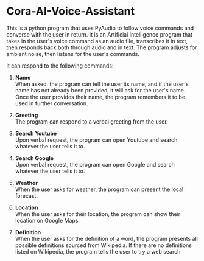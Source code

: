 # Cora-AI-Voice-Assistant
This is a python program that uses PyAudio to follow voice commands and converse with the user in return. It is an Artificial Intelligence program that takes in the user's voice command as an audio file, transcribes it in text, then responds back both through audio and in text. The program adjusts for ambient noise, then listens for the user's commands. 

It can respond to the following commands: 

1. **Name**\
   When asked, the program can tell the user its name, and if the user's name has not already been provided, it will ask for the user's name. Once the user provides    their name, the program remembers it to be used in further conversation.
  
2. **Greeting**\
   The program can respond to a verbal greeting from the user.
  
3. **Search Youtube**\
   Upon verbal request, the program can open Youtube and search whatever the user tells it to.
  
4. **Search Google**\
   Upon verbal request, the program can open Google and search whatever the user tells it to.
   
5. **Weather**\
   When the user asks for weather, the program can present the local forecast.
   
6. **Location**\
   When the user asks for their location, the program can show their location on Google Maps.
   
7. **Definition**\
   When the user asks for the definition of a word, the program presents all possible definitions sourced from Wikipedia. If there are no definitions listed on          Wikipedia, the program tells the user to try a web search.
   
8. **Time**\
   Upon verbal request, the program can tell the user the current local time.
   
9. **Calculator**\
   Upon verbal request of any mathematical operation (plus, minus, multiply, divide, power), the program performs the requested operation(s) and says the answer.
   
10. **Screenshot**\
    Upon verbal request, the program takes a scrrenshot of the current screen and saves it as a png.
    
11. **Play Music**\
    Upon verbal request, the program can play music that is downloaded on the PC.
    
12. **Stop Music**\
    Upon verbal request, the program can stop the music playing.
    
13. **Empty Recycle Bin**\
    Upon verbal request, the program can empty the Recycle Bin on the PC, and then update the user that it has been emptied.
    
14. **Clean Up Directory**\
    When the user verbally requests the program to clean up directory, the program asks the user to provide a directory path, then it performs the requested function     and updates the user that the directory has been cleaned.
    
15. **Play Rock Paper Scissors**\
    When the user verbally requests a game, the program plays a game of rock paper scissors. The program randomly chooses one of the three choices, then prompts the     user to do the same. Then, if both the user and the program chose the same option, the program considers it a tie. In any other situation, the program informs       the user whether they won or lost the match.
    
16. **Flip A Coin**\
    Upon verbal request, the program can virtually flip a coin by randomly choosing between heads and tails, then informing the user of their choice.
    
17. **Tell A Joke**\
    Upon verbal request, the program can generate a joke using pyjokes.
    
18. **Exit Program**\
    Upon verbal request, the program ends and says goodbye.

The program recognizes requests by keywords and expressions. Although I have listed the most common keywords and expressions for each type of request, there are still so many ways of saying something. 

**I am currently working on implementing Language Objects to encompass every way of making a verbal request for each purpose. In this manner, no matter which way the user expresses a request, the program can recognize it and perform the required task.**
